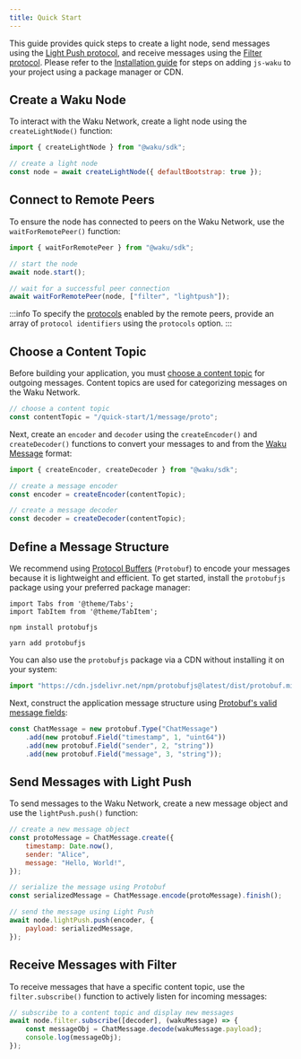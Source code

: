 ```yaml
---
title: Quick Start
---
```


This guide provides quick steps to create a light node, send messages using the [Light Push protocol](/overview/concepts/protocols#light-push), and receive messages using the [Filter protocol](/overview/concepts/protocols#filter). Please refer to the [Installation guide](/guides/js-waku/#installation) for steps on adding `js-waku` to your project using a package manager or CDN.

## Create a Waku Node

To interact with the Waku Network, create a light node using the `createLightNode()` function:

```js
import { createLightNode } from "@waku/sdk";

// create a light node
const node = await createLightNode({ defaultBootstrap: true });
```

## Connect to Remote Peers

To ensure the node has connected to peers on the Waku Network, use the `waitForRemotePeer()` function:

```js
import { waitForRemotePeer } from "@waku/sdk";

// start the node
await node.start();

// wait for a successful peer connection
await waitForRemotePeer(node, ["filter", "lightpush"]);
```

:::info
To specify the [protocols](/overview/concepts/protocols) enabled by the remote peers, provide an array of `protocol identifiers` using the `protocols` option.
:::

## Choose a Content Topic

Before building your application, you must [choose a content topic](/overview/concepts/content-topics) for outgoing messages. Content topics are used for categorizing messages on the Waku Network.

```js
// choose a content topic
const contentTopic = "/quick-start/1/message/proto";
```

Next, create an `encoder` and `decoder` using the `createEncoder()` and `createDecoder()` functions to convert your messages to and from the [Waku Message](/overview/concepts/protocols#waku-message) format:

```js
import { createEncoder, createDecoder } from "@waku/sdk";

// create a message encoder
const encoder = createEncoder(contentTopic);

// create a message decoder
const decoder = createDecoder(contentTopic);
```

## Define a Message Structure

We recommend using [Protocol Buffers](https://protobuf.dev/) (`Protobuf`) to encode your messages because it is lightweight and efficient. To get started, install the `protobufjs` package using your preferred package manager:

```mdx-code-block
import Tabs from '@theme/Tabs';
import TabItem from '@theme/TabItem';
```

<Tabs>
<TabItem value="npm" label="npm">

```shell
npm install protobufjs
```

</TabItem>
<TabItem value="yarn" label="Yarn">

```shell
yarn add protobufjs
```

</TabItem>
</Tabs>

You can also use the `protobufjs` package via a CDN without installing it on your system:

```js
import "https://cdn.jsdelivr.net/npm/protobufjs@latest/dist/protobuf.min.js";
```

Next, construct the application message structure using [Protobuf's valid message fields](https://github.com/protobufjs/protobuf.js#usage):

```js
const ChatMessage = new protobuf.Type("ChatMessage")
	.add(new protobuf.Field("timestamp", 1, "uint64"))
    .add(new protobuf.Field("sender", 2, "string"))
    .add(new protobuf.Field("message", 3, "string"));
```

## Send Messages with Light Push

To send messages to the Waku Network, create a new message object and use the `lightPush.push()` function:

```js
// create a new message object
const protoMessage = ChatMessage.create({
    timestamp: Date.now(),
    sender: "Alice",
    message: "Hello, World!",
});

// serialize the message using Protobuf
const serializedMessage = ChatMessage.encode(protoMessage).finish();

// send the message using Light Push
await node.lightPush.push(encoder, {
    payload: serializedMessage,
});
```

## Receive Messages with Filter

To receive messages that have a specific content topic, use the `filter.subscribe()` function to actively listen for incoming messages:

```js
// subscribe to a content topic and display new messages
await node.filter.subscribe([decoder], (wakuMessage) => {
    const messageObj = ChatMessage.decode(wakuMessage.payload);
    console.log(messageObj);
});
```